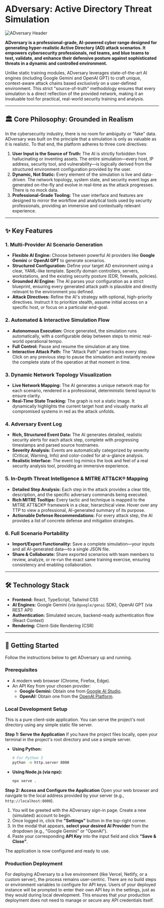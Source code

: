 # ADversary: Active Directory Threat Simulation

![ADversary Header](https://i.imgur.com/your-header-image.png) <!-- Placeholder: Replace with an actual screenshot of the app header -->

**ADversary is a professional-grade, AI-powered cyber range designed for generating hyper-realistic Active Directory (AD) attack scenarios. It empowers cybersecurity professionals, red teams, and blue teams to test, validate, and enhance their defensive posture against sophisticated threats in a dynamic and controlled environment.**

Unlike static training modules, ADversary leverages state-of-the-art AI engines (including Google Gemini and OpenAI GPT) to craft unique, context-aware attack chains based *exclusively* on a user-defined environment. This strict "source-of-truth" methodology ensures that every simulation is a direct reflection of the provided network, making it an invaluable tool for practical, real-world security training and analysis.

---

## 🏛️ Core Philosophy: Grounded in Realism

In the cybersecurity industry, there is no room for ambiguity or "fake" data. ADversary was built on the principle that a simulation is only as valuable as it is realistic. To that end, the platform adheres to three core directives:

1.  **User Input is the Source of Truth:** The AI is strictly forbidden from hallucinating or inventing assets. The entire simulation—every host, IP address, security tool, and vulnerability—is logically derived from the structured environment configuration provided by the user.
2.  **Dynamic, Not Static:** Every element of the simulation is live and data-driven. The network topology, system state, and security event logs are generated on-the-fly and evolve in real-time as the attack progresses. There is no mock data.
3.  **Professional-Grade Tooling:** The user interface and features are designed to mirror the workflow and analytical tools used by security professionals, providing an immersive and contextually relevant experience.

---

## ✨ Key Features

### 1. Multi-Provider AI Scenario Generation
- **Flexible AI Engine:** Choose between powerful AI providers like **Google Gemini** or **OpenAI GPT** to generate scenarios.
- **Structured Configuration:** Define your target AD environment using a clear, YAML-like template. Specify domain controllers, servers, workstations, and the existing security posture (EDR, firewalls, policies).
- **Grounded AI Engine:** The AI parses your configuration as a strict blueprint, ensuring every generated attack path is plausible and directly relevant to the environment you defined.
- **Attack Directives:** Refine the AI's strategy with optional, high-priority directives. Instruct it to prioritize stealth, assume initial access on a specific host, or focus on a particular end-goal.

### 2. Automated & Interactive Simulation Flow
- **Autonomous Execution:** Once generated, the simulation runs automatically, with a configurable delay between steps to mimic real-world operational tempo.
- **Full Control:** Pause and resume the simulation at any time.
- **Interactive Attack Path:** The "Attack Path" panel tracks every step. Click on any previous step to pause the simulation and instantly review the complete state of the operation at that moment in time.

### 3. Dynamic Network Topology Visualization
- **Live Network Mapping:** The AI generates a unique network map for each scenario, rendered in a professional, deterministic tiered layout to ensure clarity.
- **Real-Time State Tracking:** The graph is not a static image. It dynamically highlights the current target host and visually marks all compromised systems in red as the attack unfolds.

### 4. Adversary Event Log
- **Rich, Structured Event Data:** The AI generates detailed, realistic security alerts for each attack step, complete with progressing timestamps and parsed source hostnames.
- **Severity Analysis:** Events are automatically categorized by severity (Critical, Warning, Info) and color-coded for at-a-glance analysis.
- **Realistic Interface:** The event log mimics the look and feel of a real security analysis tool, providing an immersive experience.

### 5. In-Depth Threat Intelligence & MITRE ATT&CK® Mapping
- **Detailed Step Analysis:** Each step in the attack provides a clear title, description, and the specific adversary commands being executed.
- **Rich MITRE Tooltips:** Every tactic and technique is mapped to the MITRE ATT&CK® framework in a clear, hierarchical view. Hover over any TTP to view a professional, AI-generated summary of its purpose.
- **Actionable Defense Recommendations:** For every attack step, the AI provides a list of concrete defense and mitigation strategies.

### 6. Full Scenario Portability
- **Import/Export Functionality:** Save a complete simulation—your inputs and all AI-generated data—to a single JSON file.
- **Share & Collaborate:** Share exported scenarios with team members to review, analyze, or re-run the exact same training exercise, ensuring consistency and enabling collaboration.

---

## 🛠️ Technology Stack

-   **Frontend:** React, TypeScript, Tailwind CSS
-   **AI Engines:** Google Gemini (via `@google/genai` SDK), OpenAI GPT (via REST API)
-   **Authentication:** Simulated secure, backend-ready authentication flow (React Context)
-   **Rendering:** Client-Side Rendering (CSR)

---

## 🚀 Getting Started

Follow the instructions below to get ADversary up and running.

### Prerequisites
-   A modern web browser (Chrome, Firefox, Edge).
-   An API Key from your chosen provider:
    -   **Google Gemini:** Obtain one from [Google AI Studio](https://aistudio.google.com/app/apikey).
    -   **OpenAI:** Obtain one from the [OpenAI Platform](https://platform.openai.com/api-keys).

### Local Development Setup

This is a pure client-side application. You can serve the project's root directory using any simple static file server.

**Step 1: Serve the Application**
If you have the project files locally, open your terminal in the project's root directory and use a simple server.

-   **Using Python:**
    ```bash
    # For Python 3
    python -m http.server 8000
    ```
-   **Using Node.js (via npx):**
    ```bash
    npx serve .
    ```

**Step 2: Access and Configure the Application**
Open your web browser and navigate to the local address provided by your server (e.g., `http://localhost:8000`).

1.  You will be greeted with the ADversary sign-in page. Create a new (simulated) account to begin.
2.  Once logged in, click the **"Settings"** button in the top-right corner.
3.  In the modal that appears, **select your desired AI Provider** from the dropdown (e.g., "Google Gemini" or "OpenAI").
4.  Paste your corresponding **API Key** into the input field and click **"Save & Close"**.

The application is now configured and ready to use.

### Production Deployment

For deploying ADversary to a live environment (like Vercel, Netlify, or a custom server), the process remains user-centric. There are no build steps or environment variables to configure for API keys. Users of your deployed instance will be prompted to enter their own API key in the settings, just as they would during local development. This ensures that your production deployment does not need to manage or secure any API credentials itself.
